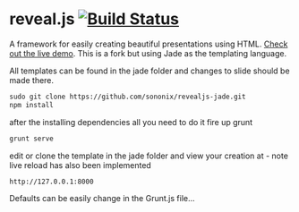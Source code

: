 # reveal.js [![Build Status](https://travis-ci.org/hakimel/reveal.js.png?branch=master)](https://travis-ci.org/hakimel/reveal.js)

A framework for easily creating beautiful presentations using HTML. [Check out the live demo](http://lab.hakim.se/reveal-js/). This is a fork but using Jade as the templating language.

All templates can be found in the jade folder and changes to slide should be made there.

```html
sudo git clone https://github.com/sononix/revealjs-jade.git
npm install
```

after the installing dependencies all you need to do it fire up grunt 

```html
grunt serve 
```

edit or clone the template in the jade folder and view your creation at - note live reload has also been implemented 

```html
http://127.0.0.1:8000 
```

Defaults can be easily change in the Grunt.js file...


